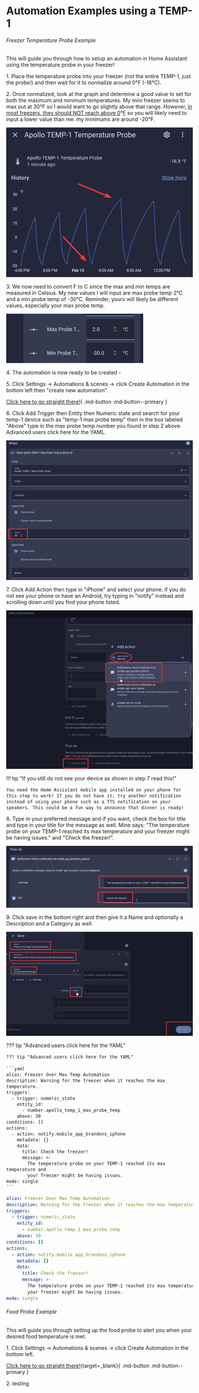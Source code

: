 # Automation Examples using a TEMP-1

###### Freezer Temperature Probe Example

This will guide you through how to setup an automation in Home Assistant using the temperature probe in your freezer!

1\. Place the temperature probe into your freezer (not the entire TEMP-1, just the probe!) and then wait for it to normalize around 0°F (-18°C).

2\. Once normalized, look at the graph and determine a good value to set for both the maximum and minimum temperatures. My mini freezer seems to max out at 30°F so I would want to go slightly above that range. However, <a href="https://www.energy.gov/energysaver/refrigerator-freezer-use-and-temperature-tips" target="_blank" rel="noreferrer nofollow noopener">in most freezers, they should NOT reach above 0</a>°<a href="https://www.energy.gov/energysaver/refrigerator-freezer-use-and-temperature-tips" target="_blank" rel="noreferrer nofollow noopener">F</a> so you will likely need to input a lower value than me. my minimums are around -20°F.

![](assets/temp-1-temp-probe-ex-automation-pic-1.png)

3\. We now need to convert F to C since the max and min temps are measured in Celsius. My new values I will input are max probe temp 2°C and a min probe temp of -30°C. Reminder, yours will likely be different values, especially your max probe temp.

![](assets/temp-1-temp-probe-ex-automation-pic-2.png)

4\. The automation is now ready to be created -

5\. Click Settings -&gt; Automations & scenes -&gt; click Create Automation in the bottom left then "create new automation".

[Click here to go straight there!](http://homeassistant.local:8123/config/automation/edit/new){           .md-button .md-button--primary }

6\. Click Add Trigger then Entity then Numeric state and search for your temp-1 device such as "temp-1 max probe temp" then in the box labeled "Above" type in the max probe temp number you found in step 2 above. Advanced users click here for the YAML.

![](assets/temp-1-temp-probe-ex-automation-pic-3.png)

7\. Click Add Action then type in "iPhone" and select your phone. if you do not see your phone or have an Android, try typing in "notify" instead and scrolling down until you find your phone listed.

![](assets/temp-1-temp-probe-ex-automation-pic-4.png)

!!! tip "If you still do not see your device as shown in step 7 read this!"

    You need the Home Assistant mobile app installed on your phone for this step to work! If you do not have it, try another notification instead of using your phone such as a TTS notification on your speakers. This could be a fun way to announce that dinner is ready!

8\. Type in your preferred message and if you want, check the box for title and type in your title for the message as well. Mine says: "The temperature probe on your TEMP-1 reached its max temperature and your freezer might be having issues." and "Check the freezer!".

![](assets/temp-1-temp-probe-ex-automation-pic-5.png)

9\. Click save in the bottom right and then give it a Name and optionally a Description and a Category as well.

![](assets/temp-1-temp-probe-ex-automation-pic-6.png)

??? tip "Advanced users click here for the YAML"

    ??? tip "Advanced users click here for the YAML"

    ```yaml
    alias: Freezer Over Max Temp Automation
    description: Warning for the freezer when it reaches the max temperature.
    triggers:
      - trigger: numeric_state
        entity_id:
          - number.apollo_temp_1_max_probe_temp
        above: 30
    conditions: []
    actions:
      - action: notify.mobile_app_brandons_iphone
        metadata: {}
        data:
          title: Check the freezer!
          message: >-
            The temperature probe on your TEMP-1 reached its max temperature and
            your freezer might be having issues.
    mode: single
    ```

```yaml
alias: Freezer Over Max Temp Automation
description: Warning for the freezer when it reaches the max temperature.
triggers:
  - trigger: numeric_state
    entity_id:
      - number.apollo_temp_1_max_probe_temp
    above: 30
conditions: []
actions:
  - action: notify.mobile_app_brandons_iphone
    metadata: {}
    data:
      title: Check the freezer!
      message: >-
        The temperature probe on your TEMP-1 reached its max temperature and
        your freezer might be having issues.
mode: single
```

###### Food Probe Example

This will guide you through setting up the food probe to alert you when your desired food temperature is met.

1\. Click Settings -&gt; Automations & scenes -&gt; click Create Automation in the bottom left.

[Click here to go straight there!](http://homeassistant.local:8123/config/automation/edit/new){target=_blank}{           .md-button .md-button--primary }

2\. testing